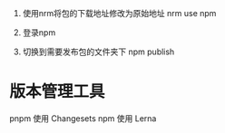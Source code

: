 1. 使用nrm将包的下载地址修改为原始地址
  nrm use npm

2. 登录npm

3. 切换到需要发布包的文件夹下
  npm publish


# 版本管理工具
pnpm 使用 Changesets
npm 使用 Lerna
